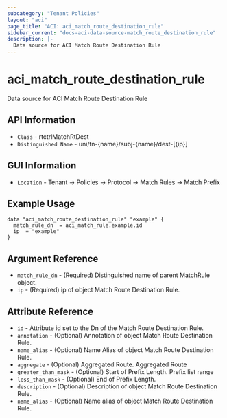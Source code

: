 ```yaml
---
subcategory: "Tenant Policies"
layout: "aci"
page_title: "ACI: aci_match_route_destination_rule"
sidebar_current: "docs-aci-data-source-match_route_destination_rule"
description: |-
  Data source for ACI Match Route Destination Rule
---
```


# aci_match_route_destination_rule #

Data source for ACI Match Route Destination Rule

## API Information ##

* `Class` - rtctrlMatchRtDest
* `Distinguished Name` - uni/tn-{name}/subj-{name}/dest-[{ip}]

## GUI Information ##

* `Location` - Tenant -> Policies -> Protocol -> Match Rules -> Match Prefix

## Example Usage ##

```hcl
data "aci_match_route_destination_rule" "example" {
  match_rule_dn  = aci_match_rule.example.id
  ip  = "example"
}
```

## Argument Reference ##

* `match_rule_dn` - (Required) Distinguished name of parent MatchRule object.
* `ip` - (Required) ip of object Match Route Destination Rule.

## Attribute Reference ##
* `id` - Attribute id set to the Dn of the Match Route Destination Rule.
* `annotation` - (Optional) Annotation of object Match Route Destination Rule.
* `name_alias` - (Optional) Name Alias of object Match Route Destination Rule.
* `aggregate` - (Optional) Aggregated Route. Aggregated Route
* `greater_than_mask` - (Optional) Start of Prefix Length. Prefix list range
* `less_than_mask` - (Optional) End of Prefix Length. 
* `description` - (Optional) Description of object Match Route Destination Rule.
* `name_alias` - (Optional) Name alias of object Match Route Destination Rule.
